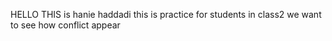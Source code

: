 HELLO THIS is hanie haddadi
this is practice for students in class2
we want to see how conflict appear 

